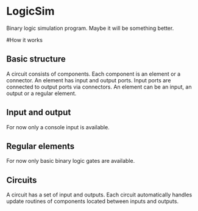 # LogicSim
Binary logic simulation program. Maybe it will be something better.

#How it works

## Basic structure
A circuit consists of components.
Each component is an element or a connector.
An element has input and output ports.
Input ports are connected to output ports via connectors.
An element can be an input, an output or a regular element.

## Input and output
For now only a console input is available.

## Regular elements
For now only basic binary logic gates are available.

## Circuits
A circuit has a set of input and outputs.
Each circuit automatically handles update routines of components located between inputs and outputs.
